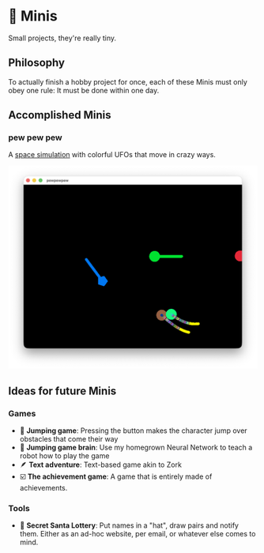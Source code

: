 # 🚗 Minis
Small projects, they're really tiny.

## Philosophy

To actually finish a hobby project for once, each of these Minis must only obey one rule: It must be done within one day.

## Accomplished Minis

### pew pew pew

A [space simulation](pewpewpew) with colorful UFOs that move in crazy ways.

<img src="screenshots/pewpewpew.png">

## Ideas for future Minis

### Games

- 🐎 **Jumping game**: Pressing the button makes the character jump over obstacles that come their way
- 🏇 **Jumping game brain**: Use my homegrown Neural Network to teach a robot how to play the game
- 🪶 **Text adventure**: Text-based game akin to Zork
- ☑️ **The achievement game**: A game that is entirely made of achievements.

### Tools

- 🎅 **Secret Santa Lottery**: Put names in a "hat", draw pairs and notify them. Either as an ad-hoc website, per email, or whatever else comes to mind.
